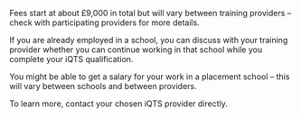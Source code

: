 Fees start at about £9,000 in total but will vary between training providers – check with participating providers for more details.

If you are already employed in a school, you can discuss with your training provider whether you can continue working in that school while you complete your iQTS qualification.  

You might be able to get a salary for your work in a placement school – this will vary between schools and between providers. 

To learn more, contact your chosen iQTS provider directly.
